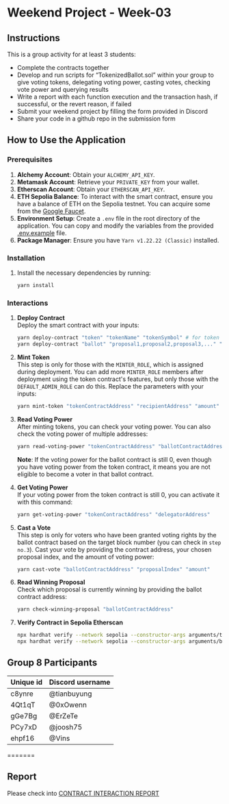 # Weekend Project - Week-03

## Instructions

This is a group activity for at least 3 students:

- Complete the contracts together
- Develop and run scripts for “TokenizedBallot.sol” within your group to give voting tokens, delegating voting power, casting votes, checking vote power and querying results
- Write a report with each function execution and the transaction hash, if successful, or the revert reason, if failed
- Submit your weekend project by filling the form provided in Discord
- Share your code in a github repo in the submission form

## How to Use the Application

### Prerequisites

1. **Alchemy Account**: Obtain your `ALCHEMY_API_KEY`.
2. **Metamask Account**: Retrieve your `PRIVATE_KEY` from your wallet.
3. **Etherscan Account**: Obtain your `ETHERSCAN_API_KEY`.
4. **ETH Sepolia Balance**: To interact with the smart contract, ensure you have a balance of ETH on the Sepolia testnet. You can acquire some from the [Google Faucet](https://cloud.google.com/application/web3/faucet/ethereum/sepolia).
5. **Environment Setup**: Create a `.env` file in the root directory of the application. You can copy and modify the variables from the provided [.env.example](.env.example) file.
6. **Package Manager**: Ensure you have `Yarn v1.22.22 (Classic)` installed.

### Installation

1. Install the necessary dependencies by running:

   ```bash
   yarn install
   ```

### Interactions

1. **Deploy Contract**  
   Deploy the smart contract with your inputs:

   ```bash
   yarn deploy-contract "token" "tokenName" "tokenSymbol" # for token
   yarn deploy-contract "ballot" "proposal1,proposal2,proposal3,..." "tokenContractAddress" "targetBlockNumber" # for ballot
   ```

2. **Mint Token**  
   This step is only for those with the `MINTER_ROLE`, which is assigned during deployment. You can add more `MINTER_ROLE` members after deployment using the token contract's features, but only those with the `DEFAULT_ADMIN_ROLE` can do this. Replace the parameters with your inputs:

   ```bash
   yarn mint-token "tokenContractAddress" "recipientAddress" "amount"
   ```

3. **Read Voting Power**  
   After minting tokens, you can check your voting power. You can also check the voting power of multiple addresses:

   ```bash
   yarn read-voting-power "tokenContractAddress" "ballotContractAddress" "address1" "address2" "address3"...
   ```

   **Note**: If the voting power for the ballot contract is still 0, even though you have voting power from the token contract, it means you are not eligible to become a voter in that ballot contract.

4. **Get Voting Power**  
   If your voting power from the token contract is still 0, you can activate it with this command:

   ```bash
   yarn get-voting-power "tokenContractAddress" "delegatorAddress"
   ```

5. **Cast a Vote**  
   This step is only for voters who have been granted voting rights by the ballot contract based on the target block number (you can check in `step no.3`). Cast your vote by providing the contract address, your chosen proposal index, and the amount of voting power:

   ```bash
   yarn cast-vote "ballotContractAddress" "proposalIndex" "amount"
   ```

6. **Read Winning Proposal**  
   Check which proposal is currently winning by providing the ballot contract address:

   ```bash
   yarn check-winning-proposal "ballotContractAddress"
   ```

7. **Verify Contract in Sepolia Etherscan**

   ```bash
   npx hardhat verify --network sepolia --constructor-args arguments/tokenArguments.js "tokenContractAddress"
   npx hardhat verify --network sepolia --constructor-args arguments/ballotArguments.js "ballotContractAddress"
   ```

## Group 8 Participants

| Unique id | Discord username |
| --------- | ---------------- |
| c8ynre    | @tianbuyung      |
| 4Qt1qT    | @0xOwenn         |
| gGe7Bg    | @ErZeTe          |
| PCy7xD    | @joosh75         |
| ehpf16    | @Vins            |
=======

## Report

Please check into [CONTRACT INTERACTION REPORT](./reports/contract-interaction.md)
